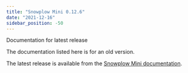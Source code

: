 ```yaml
---
title: "Snowplow Mini 0.12.6"
date: "2021-12-16"
sidebar_position: -50
---
```


Documentation for latest release

The documentation listed here is for an old version.

The latest release is available from the [Snowplow Mini documentation](/docs/pipeline-components-and-applications/snowplow-mini/index.md).
